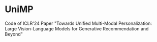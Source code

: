 # UniMP
Code of ICLR'24 Paper "Towards Unified Multi-Modal Personalization: Large Vision-Language Models for Generative Recommendation and Beyond"
